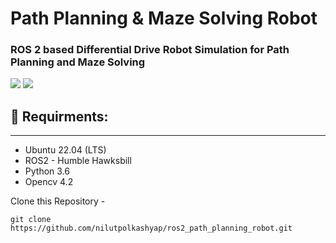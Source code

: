 # Path Planning & Maze Solving Robot
### ROS 2 based Differential Drive Robot Simulation for Path Planning and Maze Solving

<img src="https://img.shields.io/github/license/nilutpolkashyap/diff_drive_robot?style=for-the-badge">&nbsp;<img src ="https://img.shields.io/github/languages/code-size/nilutpolkashyap/diff_drive_robot?style=for-the-badge">

## 🧊 Requirments:
---
- Ubuntu 22.04 (LTS)
- ROS2 - Humble Hawksbill
- Python 3.6
- Opencv 4.2


Clone this Repository - 

``` git clone https://github.com/nilutpolkashyap/ros2_path_planning_robot.git ```




